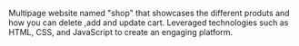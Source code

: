 Multipage website named "shop" that showcases the different produts and how you can delete ,add and update cart. Leveraged technologies such as HTML, CSS, and JavaScript to create an engaging platform.
